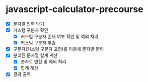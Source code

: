 # javascript-calculator-precourse

- [x] 문자열 입력 받기
- [x] 커스텀 구분자 확인
  - [x] 커스텀 구분자 존재 여부 확인 및 예외 처리
  - [x] 커스텀 구분자 추출
- [x] 구분자(커스텀 구분자 포함)를 이용해 문자열 분리
- [x] 분리된 문자열 합계 계산
  - [x] 숫자로 변환 및 예외 처리
  - [x] 합계 계산
- [x] 결과 출력
